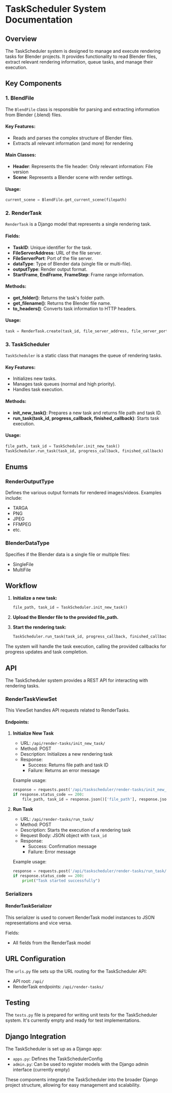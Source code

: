 # TaskScheduler System Documentation

## Overview

The TaskScheduler system is designed to manage and execute rendering tasks for Blender projects. It provides functionality to read Blender files, extract relevant rendering information, queue tasks, and manage their execution.

## Key Components

### 1. BlendFile

The `BlendFile` class is responsible for parsing and extracting information from Blender (.blend) files.

#### Key Features:
- Reads and parses the complex structure of Blender files.
- Extracts all relevant information (and more) for rendering

#### Main Classes:
- **Header**: Represents the file header: Only relevant information: File version
- **Scene**: Represents a Blender scene with render settings.

#### Usage:
```python
current_scene = BlendFile.get_current_scene(filepath)
```

### 2. RenderTask

`RenderTask` is a Django model that represents a single rendering task.

#### Fields:
- **TaskID**: Unique identifier for the task.
- **FileServerAddress**: URL of the file server.
- **FileServerPort**: Port of the file server.
- **dataType**: Type of Blender data (single file or multi-file).
- **outputType**: Render output format.
- **StartFrame**, **EndFrame**, **FrameStep**: Frame range information.

#### Methods:
- **get_folder()**: Returns the task's folder path.
- **get_filename()**: Returns the Blender file name.
- **to_headers()**: Converts task information to HTTP headers.

#### Usage:
```python
task = RenderTask.create(task_id, file_server_address, file_server_port, data_type)
```

### 3. TaskScheduler

`TaskScheduler` is a static class that manages the queue of rendering tasks.

#### Key Features:
- Initializes new tasks.
- Manages task queues (normal and high priority).
- Handles task execution.

#### Methods:
- **init_new_task()**: Prepares a new task and returns file path and task ID.
- **run_task(task_id, progress_callback, finished_callback)**: Starts task execution.

#### Usage:
```python
file_path, task_id = TaskScheduler.init_new_task()
TaskScheduler.run_task(task_id, progress_callback, finished_callback)
```
## Enums

### RenderOutputType

Defines the various output formats for rendered images/videos. Examples include:
- TARGA
- PNG
- JPEG
- FFMPEG
- etc.

### BlenderDataType

Specifies if the Blender data is a single file or multiple files:
- SingleFile
- MultiFile

## Workflow

1. **Initialize a new task:**
    ```python
    file_path, task_id = TaskScheduler.init_new_task()
    ```

2. **Upload the Blender file to the provided file_path.**

3. **Start the rendering task:**
    ```python
    TaskScheduler.run_task(task_id, progress_callback, finished_callback)
    ```

The system will handle the task execution, calling the provided callbacks for progress updates and task completion.

## API

The TaskScheduler system provides a REST API for interacting with rendering tasks.

### RenderTaskViewSet

This ViewSet handles API requests related to RenderTasks.

#### Endpoints:

1. **Initialize New Task**
   - URL: `/api/render-tasks/init_new_task/`
   - Method: POST
   - Description: Initializes a new rendering task
   - Response:
     - Success: Returns file path and task ID
     - Failure: Returns an error message

   Example usage:
   ```python
   response = requests.post('/api/taskscheduler/render-tasks/init_new_task/')
   if response.status_code == 200:
       file_path, task_id = response.json()['file_path'], response.json()['task_id']
    ```
3. **Run Task**
   - URL: `/api/render-tasks/run_task/`
   - Method: POST
   - Description: Starts the execution of a rendering task
   - Request Body: JSON object with `task_id`
   - Response:
     - Success: Confirmation message
     - Failure: Error message

   Example usage:
   ```python
   response = requests.post('/api/taskscheduler/render-tasks/run_task/', json={'task_id': 'task_123'})
   if response.status_code == 200:
       print("Task started successfully")
    ```
### Serializers

#### RenderTaskSerializer

This serializer is used to convert RenderTask model instances to JSON representations and vice versa.

Fields:
- All fields from the RenderTask model

## URL Configuration

The `urls.py` file sets up the URL routing for the TaskScheduler API:

- API root: `/api/`
- RenderTask endpoints: `/api/render-tasks/`

## Testing

The `tests.py` file is prepared for writing unit tests for the TaskScheduler system. It's currently empty and ready for test implementations.

## Django Integration

The TaskScheduler is set up as a Django app:

- `apps.py`: Defines the TaskSchedulerConfig
- `admin.py`: Can be used to register models with the Django admin interface (currently empty)

These components integrate the TaskScheduler into the broader Django project structure, allowing for easy management and scalability.

